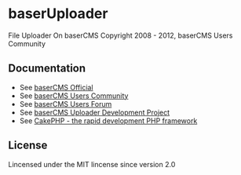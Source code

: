 baserUploader
==========
File Uploader On baserCMS
Copyright 2008 - 2012, baserCMS Users Community  

Documentation
-------------

- See [baserCMS Official](http://basercms.net/)
- See [baserCMS Users Community](http://sites.google.com/site/baserusers/)
- See [baserCMS Users Forum](http://forum.basercms.net/)
- See [baserCMS Uploader Development Project](http://project.e-catchup.jp/projects/baseruploader) 
- See [CakePHP - the rapid development PHP framework](http://cakephp.jp)

License
-------

Lincensed under the MIT lincense since version 2.0